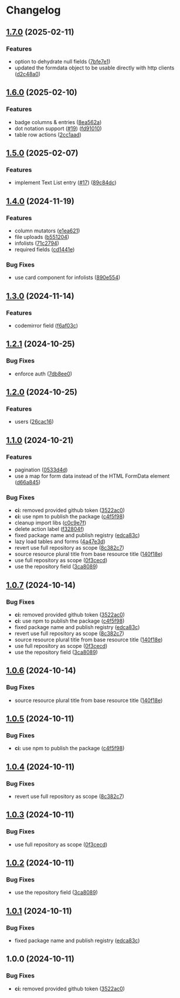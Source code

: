 # Changelog

## [1.7.0](https://github.com/antoninguyot/led/compare/v1.6.0...v1.7.0) (2025-02-11)


### Features

* option to dehydrate null fields ([7bfe7e1](https://github.com/antoninguyot/led/commit/7bfe7e1c615976428b4a989059acde7eea4bb7f7))
* updated the formdata object to be usable directly with http clients ([d2c48a0](https://github.com/antoninguyot/led/commit/d2c48a0ce7a92a72f41f308c0cd4cc00ac7704cc))

## [1.6.0](https://github.com/antoninguyot/led/compare/v1.5.0...v1.6.0) (2025-02-10)


### Features

* badge columns & entries ([8ea562a](https://github.com/antoninguyot/led/commit/8ea562a0ce579f9717d6fb59846de1ecc2675e2a))
* dot notation support ([#19](https://github.com/antoninguyot/led/issues/19)) ([fd91010](https://github.com/antoninguyot/led/commit/fd910106e62966310b617f88a788618b47c7ca01))
* table row actions ([2cc1aad](https://github.com/antoninguyot/led/commit/2cc1aad7b91a49075f00b90c894647fd0acd40bd))

## [1.5.0](https://github.com/antoninguyot/led/compare/v1.4.0...v1.5.0) (2025-02-07)


### Features

* implement Text List entry ([#17](https://github.com/antoninguyot/led/issues/17)) ([89c84dc](https://github.com/antoninguyot/led/commit/89c84dcef56dcd25a0035131b4a73d36bc452367))

## [1.4.0](https://github.com/antoninguyot/led/compare/v1.3.0...v1.4.0) (2024-11-19)


### Features

* column mutators ([e1ea621](https://github.com/antoninguyot/led/commit/e1ea621f2ddcb1b3db60962a9b8581121f133db5))
* file uploads ([b551204](https://github.com/antoninguyot/led/commit/b5512044a8b80fb01d7e4079f3b16bcea4834687))
* infolists ([71c2794](https://github.com/antoninguyot/led/commit/71c2794de0b4b84bf2468e52105b4308ab883bba))
* required fields ([cd1441e](https://github.com/antoninguyot/led/commit/cd1441e47655d54f48f36dd4c45d0d2d0eb90d95))


### Bug Fixes

* use card component for infolists ([890e554](https://github.com/antoninguyot/led/commit/890e55446b908ddef7ad89c16ab9097a88adced1))

## [1.3.0](https://github.com/antoninguyot/led/compare/v1.2.1...v1.3.0) (2024-11-14)


### Features

* codemirror field ([f6af03c](https://github.com/antoninguyot/led/commit/f6af03cc8d24fe684f6c4ffc3b1f92102dd7ecc7))

## [1.2.1](https://github.com/antoninguyot/led/compare/v1.2.0...v1.2.1) (2024-10-25)


### Bug Fixes

* enforce auth ([7db8ee0](https://github.com/antoninguyot/led/commit/7db8ee096448fb0fa04b53598138f581fc6761bf))

## [1.2.0](https://github.com/antoninguyot/led/compare/v1.1.0...v1.2.0) (2024-10-25)


### Features

* users ([26cac16](https://github.com/antoninguyot/led/commit/26cac16aa6506a91352afb464cb03b58328a4f93))

## [1.1.0](https://github.com/antoninguyot/led/compare/v1.0.7...v1.1.0) (2024-10-21)


### Features

* pagination ([0533d4d](https://github.com/antoninguyot/led/commit/0533d4d560c77c870bf21668970e7d5cee4e16de))
* use a map for form data instead of the HTML FormData element ([d66a845](https://github.com/antoninguyot/led/commit/d66a845ce6cfc71eb82a4b2f7ac7ebf931d3cec0))


### Bug Fixes

* **ci:** removed provided github token ([3522ac0](https://github.com/antoninguyot/led/commit/3522ac0a6255cdd409c785ab24d64be4b0416796))
* **ci:** use npm to publish the package ([c4f5f98](https://github.com/antoninguyot/led/commit/c4f5f98451170f961b8e9a1cc25265464ff2ae70))
* cleanup import libs ([c0c9e7f](https://github.com/antoninguyot/led/commit/c0c9e7f178ae2ae2a33aac3dca6e922a6c5f9a8a))
* delete action label ([f32804f](https://github.com/antoninguyot/led/commit/f32804f88a61ba91428f0ec34cb17d8441c478f8))
* fixed package name and publish registry ([edca83c](https://github.com/antoninguyot/led/commit/edca83cb337adedeabe284dfca0af38819ce17d5))
* lazy load tables and forms ([4a47e3d](https://github.com/antoninguyot/led/commit/4a47e3defbf338fe4d90025dce6e5b4a701a430f))
* revert use full repository as scope ([8c382c7](https://github.com/antoninguyot/led/commit/8c382c728939d3f50cee43409453a22b07e2cb5d))
* source resource plural title from base resource title ([140f18e](https://github.com/antoninguyot/led/commit/140f18eade9fd11ad9f5c34331b9525dec509955))
* use full repository as scope ([0f3cecd](https://github.com/antoninguyot/led/commit/0f3cecda92d16e1b2fd782a212c93d7305f7e7ec))
* use the repository field ([3ca8089](https://github.com/antoninguyot/led/commit/3ca808995e96006677a10555ffade3cd38f49972))

## [1.0.7](https://github.com/antoninguyot/led/compare/v1.0.6...v1.0.7) (2024-10-14)


### Bug Fixes

* **ci:** removed provided github token ([3522ac0](https://github.com/antoninguyot/led/commit/3522ac0a6255cdd409c785ab24d64be4b0416796))
* **ci:** use npm to publish the package ([c4f5f98](https://github.com/antoninguyot/led/commit/c4f5f98451170f961b8e9a1cc25265464ff2ae70))
* fixed package name and publish registry ([edca83c](https://github.com/antoninguyot/led/commit/edca83cb337adedeabe284dfca0af38819ce17d5))
* revert use full repository as scope ([8c382c7](https://github.com/antoninguyot/led/commit/8c382c728939d3f50cee43409453a22b07e2cb5d))
* source resource plural title from base resource title ([140f18e](https://github.com/antoninguyot/led/commit/140f18eade9fd11ad9f5c34331b9525dec509955))
* use full repository as scope ([0f3cecd](https://github.com/antoninguyot/led/commit/0f3cecda92d16e1b2fd782a212c93d7305f7e7ec))
* use the repository field ([3ca8089](https://github.com/antoninguyot/led/commit/3ca808995e96006677a10555ffade3cd38f49972))

## [1.0.6](https://github.com/antoninguyot/led/compare/v1.0.5...v1.0.6) (2024-10-14)


### Bug Fixes

* source resource plural title from base resource title ([140f18e](https://github.com/antoninguyot/led/commit/140f18eade9fd11ad9f5c34331b9525dec509955))

## [1.0.5](https://github.com/antoninguyot/led/compare/v1.0.4...v1.0.5) (2024-10-11)


### Bug Fixes

* **ci:** use npm to publish the package ([c4f5f98](https://github.com/antoninguyot/led/commit/c4f5f98451170f961b8e9a1cc25265464ff2ae70))

## [1.0.4](https://github.com/antoninguyot/led/compare/v1.0.3...v1.0.4) (2024-10-11)


### Bug Fixes

* revert use full repository as scope ([8c382c7](https://github.com/antoninguyot/led/commit/8c382c728939d3f50cee43409453a22b07e2cb5d))

## [1.0.3](https://github.com/antoninguyot/led/compare/v1.0.2...v1.0.3) (2024-10-11)


### Bug Fixes

* use full repository as scope ([0f3cecd](https://github.com/antoninguyot/led/commit/0f3cecda92d16e1b2fd782a212c93d7305f7e7ec))

## [1.0.2](https://github.com/antoninguyot/led/compare/v1.0.1...v1.0.2) (2024-10-11)


### Bug Fixes

* use the repository field ([3ca8089](https://github.com/antoninguyot/led/commit/3ca808995e96006677a10555ffade3cd38f49972))

## [1.0.1](https://github.com/antoninguyot/led/compare/v1.0.0...v1.0.1) (2024-10-11)


### Bug Fixes

* fixed package name and publish registry ([edca83c](https://github.com/antoninguyot/led/commit/edca83cb337adedeabe284dfca0af38819ce17d5))

## 1.0.0 (2024-10-11)


### Bug Fixes

* **ci:** removed provided github token ([3522ac0](https://github.com/antoninguyot/led/commit/3522ac0a6255cdd409c785ab24d64be4b0416796))
